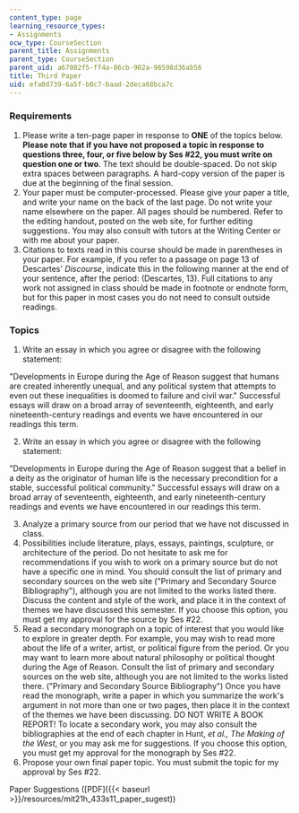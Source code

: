 ```yaml
---
content_type: page
learning_resource_types:
- Assignments
ocw_type: CourseSection
parent_title: Assignments
parent_type: CourseSection
parent_uid: a67082f5-ff4a-86cb-902a-96598d36ab56
title: Third Paper
uid: efa0d739-6a5f-b0c7-baad-2deca68bca7c
---
```


### Requirements

1.  Please write a ten-page paper in response to **ONE** of the topics below. **Please note that if you have not proposed a topic in response to questions three, four, or five below by Ses #22, you must write on question one or two**. The text should be double-spaced. Do not skip extra spaces between paragraphs. A hard-copy version of the paper is due at the beginning of the final session.
2.  Your paper must be computer-processed. Please give your paper a title, and write your name on the back of the last page. Do not write your name elsewhere on the paper. All pages should be numbered. Refer to the editing handout, posted on the web site, for further editing suggestions. You may also consult with tutors at the Writing Center or with me about your paper.
3.  Citations to texts read in this course should be made in parentheses in your paper. For example, if you refer to a passage on page 13 of Descartes' _Discourse_, indicate this in the following manner at the end of your sentence, after the period: (Descartes, 13). Full citations to any work not assigned in class should be made in footnote or endnote form, but for this paper in most cases you do not need to consult outside readings.

### Topics

1.  Write an essay in which you agree or disagree with the following statement:

"Developments in Europe during the Age of Reason suggest that humans are created inherently unequal, and any political system that attempts to even out these inequalities is doomed to failure and civil war." Successful essays will draw on a broad array of seventeenth, eighteenth, and early nineteenth-century readings and events we have encountered in our readings this term.

2.  Write an essay in which you agree or disagree with the following statement:

"Developments in Europe during the Age of Reason suggest that a belief in a deity as the originator of human life is the necessary precondition for a stable, successful political community." Successful essays will draw on a broad array of seventeenth, eighteenth, and early nineteenth-century readings and events we have encountered in our readings this term.

3.  Analyze a primary source from our period that we have not discussed in class.
4.  Possibilities include literature, plays, essays, paintings, sculpture, or architecture of the period. Do not hesitate to ask me for recommendations if you wish to work on a primary source but do not have a specific one in mind. You should consult the list of primary and secondary sources on the web site ("Primary and Secondary Source Bibliography"), although you are not limited to the works listed there. Discuss the content and style of the work, and place it in the context of themes we have discussed this semester. If you choose this option, you must get my approval for the source by Ses #22.
5.  Read a secondary monograph on a topic of interest that you would like to explore in greater depth. For example, you may wish to read more about the life of a writer, artist, or political figure from the period. Or you may want to learn more about natural philosophy or political thought during the Age of Reason. Consult the list of primary and secondary sources on the web site, although you are not limited to the works listed there. ("Primary and Secondary Source Bibliography") Once you have read the monograph, write a paper in which you summarize the work's argument in not more than one or two pages, then place it in the context of the themes we have been discussing. DO NOT WRITE A BOOK REPORT! To locate a secondary work, you may also consult the bibliographies at the end of each chapter in Hunt, _et al., The Making of the West_, or you may ask me for suggestions. If you choose this option, you must get my approval for the monograph by Ses #22.
6.  Propose your own final paper topic. You must submit the topic for my approval by Ses #22.

Paper Suggestions ([PDF]({{< baseurl >}}/resources/mit21h_433s11_paper_sugest))